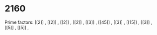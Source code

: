 # 2160

Prime factors: [[2]] , [[2]] , [[2]] , [[2]] , [[3]] , [[45]] , [[3]] , [[15]] , [[3]] , [[5]] , [[5]] , 